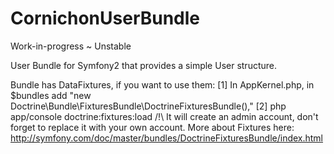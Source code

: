 CornichonUserBundle
====================

Work-in-progress ~ Unstable

User Bundle for Symfony2 that provides a simple User structure.

Bundle has DataFixtures, if you want to use them:
[1] In AppKernel.php, in $bundles add "new Doctrine\Bundle\FixturesBundle\DoctrineFixturesBundle(),"
[2] php app/console doctrine:fixtures:load
/!\ It will create an admin account, don't forget to replace it with your own account.
More about Fixtures here: http://symfony.com/doc/master/bundles/DoctrineFixturesBundle/index.html